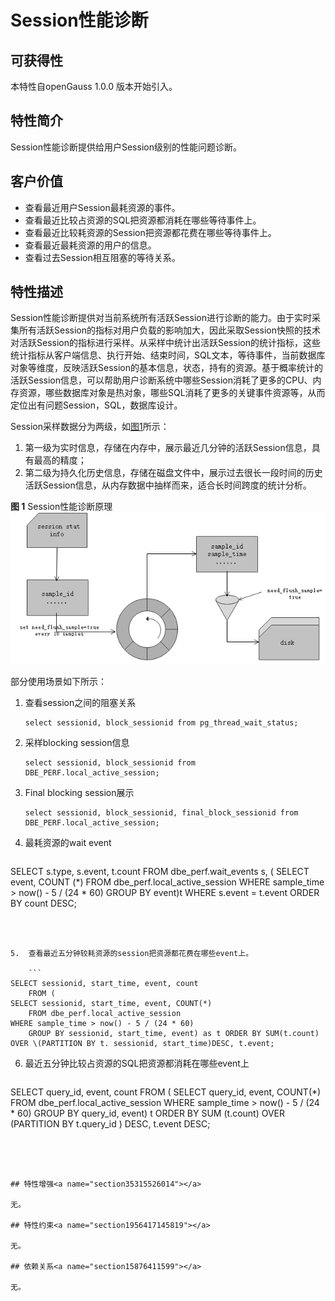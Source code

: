 # Session性能诊断<a name="ZH-CN_TOPIC_0000001088406684"></a>

## 可获得性<a name="section5314201001"></a>

本特性自openGauss 1.0.0 版本开始引入。

## 特性简介<a name="section1982512281105"></a>

Session性能诊断提供给用户Session级别的性能问题诊断。

## 客户价值<a name="section103250353016"></a>

-   查看最近用户Session最耗资源的事件。
-   查看最近比较占资源的SQL把资源都消耗在哪些等待事件上。
-   查看最近比较耗资源的Session把资源都花费在哪些等待事件上。
-   查看最近最耗资源的用户的信息。
-   查看过去Session相互阻塞的等待关系。

## 特性描述<a name="section518134519015"></a>

Session性能诊断提供对当前系统所有活跃Session进行诊断的能力。由于实时采集所有活跃Session的指标对用户负载的影响加大，因此采取Session快照的技术对活跃Session的指标进行采样。从采样中统计出活跃Session的统计指标，这些统计指标从客户端信息、执行开始、结束时间，SQL文本，等待事件，当前数据库对象等维度，反映活跃Session的基本信息，状态，持有的资源。基于概率统计的活跃Session信息，可以帮助用户诊断系统中哪些Session消耗了更多的CPU、内存资源，哪些数据库对象是热对象，哪些SQL消耗了更多的关键事件资源等，从而定位出有问题Session，SQL，数据库设计。

Session采样数据分为两级，如[图1](#fig197862247217)所示：

1.  第一级为实时信息，存储在内存中，展示最近几分钟的活跃Session信息，具有最高的精度；
2.  第二级为持久化历史信息，存储在磁盘文件中，展示过去很长一段时间的历史活跃Session信息，从内存数据中抽样而来，适合长时间跨度的统计分析。

**图 1**  Session性能诊断原理<a name="fig197862247217"></a>  
![](figures/Session性能诊断原理.png "Session性能诊断原理")

部分使用场景如下所示：

1. 查看session之间的阻塞关系

   ```
   select sessionid, block_sessionid from pg_thread_wait_status;
   ```

2. 采样blocking session信息

   ```
   select sessionid, block_sessionid from DBE_PERF.local_active_session;
   ```

3. Final blocking session展示

   ```
   select sessionid, block_sessionid, final_block_sessionid from DBE_PERF.local_active_session;
   ```

4.  最耗资源的wait event

    ```
SELECT s.type, s.event, t.count
    FROM dbe_perf.wait_events s, (
SELECT event, COUNT (*)
    FROM dbe_perf.local_active_session
WHERE sample_time > now() - 5 / (24 * 60)
    GROUP BY event)t WHERE s.event = t.event ORDER BY count DESC;
```
    

    
5.  查看最近五分钟较耗资源的session把资源都花费在哪些event上。

    ```
SELECT sessionid, start_time, event, count
    FROM (
SELECT sessionid, start_time, event, COUNT(*)
    FROM dbe_perf.local_active_session
WHERE sample_time > now() - 5 / (24 * 60)
    GROUP BY sessionid, start_time, event) as t ORDER BY SUM(t.count) OVER \(PARTITION BY t. sessionid, start_time)DESC, t.event;
```
    

    
6.  最近五分钟比较占资源的SQL把资源都消耗在哪些event上

    ```
SELECT query_id, event, count
    FROM (
SELECT query_id, event, COUNT(*)
    FROM dbe_perf.local_active_session
WHERE sample_time > now() - 5 / (24 * 60)
    GROUP BY query_id, event) t ORDER BY SUM (t.count) OVER (PARTITION BY t.query_id ) DESC, t.event DESC;
```
    



## 特性增强<a name="section35315526014"></a>

无。

## 特性约束<a name="section1956417145819"></a>

无。

## 依赖关系<a name="section15876411599"></a>

无。

